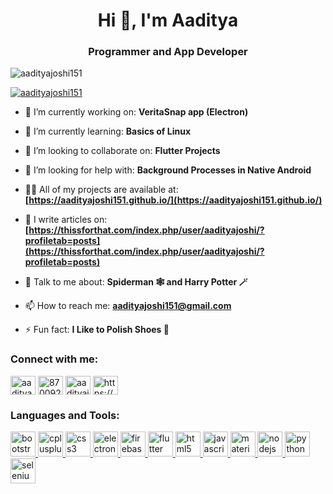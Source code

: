 <h1 align="center">Hi 👋, I'm Aaditya</h1>
<h3 align="center">Programmer and App Developer</h3>

<p align="left"> <img src="https://komarev.com/ghpvc/?username=aadityajoshi151&label=Profile%20views&color=0e75b6&style=flat" alt="aadityajoshi151" /> </p>

<p align="left"> <a href="https://github.com/ryo-ma/github-profile-trophy"><img src="https://github-profile-trophy.vercel.app/?username=aadityajoshi151" alt="aadityajoshi151" /></a> </p>

- 🔭 I’m currently working on: **VeritaSnap app (Electron)**

- 🌱 I’m currently learning: **Basics of Linux**

- 👯 I’m looking to collaborate on: **Flutter Projects**

- 🤝 I’m looking for help with: **Background Processes in Native Android**

- 👨‍💻 All of my projects are available at: **[https://aadityajoshi151.github.io/](https://aadityajoshi151.github.io/)**

- 📝 I write articles on: **[https://thissforthat.com/index.php/user/aadityajoshi/?profiletab=posts](https://thissforthat.com/index.php/user/aadityajoshi/?profiletab=posts)**

- 💬 Talk to me about: **Spiderman 🕸️ and Harry Potter 🪄**

- 📫 How to reach me: **aadityajoshi151@gmail.com**

- ⚡ Fun fact: **I Like to Polish Shoes 👞**

<h3 align="left">Connect with me:</h3>
<p align="left">
<a href="https://linkedin.com/in/aaditya-joshi-b12972188" target="blank"><img align="center" src="https://cdn.jsdelivr.net/npm/simple-icons@3.0.1/icons/linkedin.svg" alt="aaditya-joshi-b12972188" height="30" width="40" /></a>
<a href="https://stackoverflow.com/users/8700927" target="blank"><img align="center" src="https://cdn.jsdelivr.net/npm/simple-icons@3.0.1/icons/stackoverflow.svg" alt="8700927" height="30" width="40" /></a>
<a href="https://instagram.com/aadityajoshi151" target="blank"><img align="center" src="https://cdn.jsdelivr.net/npm/simple-icons@3.0.1/icons/instagram.svg" alt="aadityajoshi151" height="30" width="40" /></a>
<a href="https://www.youtube.com/channel/UCXTrF7eD986xleTGalwc2AA/videos" target="blank"><img align="center" src="https://cdn.jsdelivr.net/npm/simple-icons@3.0.1/icons/youtube.svg" alt="https://www.youtube.com/channel/UCXTrF7eD986xleTGalwc2AA/videos" height="30" width="40" /></a>
</p>

<h3 align="left">Languages and Tools:</h3>
<p align="left"> <a href="https://getbootstrap.com" target="_blank"> <img src="https://cdn.jsdelivr.net/gh/devicons/devicon/icons/bootstrap/bootstrap-plain.svg" alt="bootstrap" width="40" height="40"/> </a><a href="https://www.w3schools.com/cpp/" target="_blank"> <img src="https://cdn.jsdelivr.net/gh/devicons/devicon/icons/cplusplus/cplusplus-original.svg" alt="cplusplus" width="40" height="40"/> </a> <a href="https://www.w3schools.com/css/" target="_blank"> <img src="https://cdn.jsdelivr.net/gh/devicons/devicon/icons/css3/css3-original.svg" alt="css3" width="40" height="40"/> </a> <a href="https://www.electronjs.org" target="_blank"> <img src="https://cdn.jsdelivr.net/gh/devicons/devicon/icons/electron/electron-original.svg" alt="electron" width="40" height="40"/> </a> <a href="https://firebase.google.com/" target="_blank"> <img src="https://www.vectorlogo.zone/logos/firebase/firebase-icon.svg" alt="firebase" width="40" height="40"/> </a> <a href="https://flutter.dev" target="_blank"> <img src="https://www.vectorlogo.zone/logos/flutterio/flutterio-icon.svg" alt="flutter" width="40" height="40"/> </a> <a href="https://www.w3.org/html/" target="_blank"> <img src="https://cdn.jsdelivr.net/gh/devicons/devicon/icons/html5/html5-original.svg" alt="html5" width="40" height="40"/> </a> <a href="https://developer.mozilla.org/en-US/docs/Web/JavaScript" target="_blank"> <img src="https://cdn.jsdelivr.net/gh/devicons/devicon/icons/javascript/javascript-original.svg" alt="javascript" width="40" height="40"/> </a> <a href="https://materializecss.com/" target="_blank"> <img src="https://raw.githubusercontent.com/prplx/svg-logos/5585531d45d294869c4eaab4d7cf2e9c167710a9/svg/materialize.svg" alt="materialize" width="40" height="40"/> </a> <a href="https://nodejs.org" target="_blank"> <img src="https://cdn.jsdelivr.net/gh/devicons/devicon/icons/nodejs/nodejs-original.svg" alt="nodejs" width="40" height="40"/> </a> <a href="https://www.python.org" target="_blank"> <img src="https://cdn.jsdelivr.net/gh/devicons/devicon/icons/python/python-original.svg" alt="python" width="40" height="40"/> </a> <a href="https://www.selenium.dev" target="_blank"> <img src="https://raw.githubusercontent.com/detain/svg-logos/780f25886640cef088af994181646db2f6b1a3f8/svg/selenium-logo.svg" alt="selenium" width="40" height="40"/> </a> </p>

